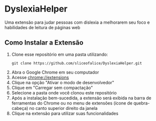 # DyslexiaHelper

Uma extensão para judar pessoas com dislexia a melhorarem seu foco e habilidades de leitura de páginas web

## Como Instalar a Extensão

1. Clone esse repositório em uma pasta utilizando:
   ```
   git clone https://github.com/sliceofalice/DyslexiaHelper.git
2. Abra o Google Chrome em seu computador
3. Acesse [chrome://extensions](chrome://extensions)
4. Clique na opção "Ativar o modo de desenvolvedor"
5. Clique em "Carregar sem compactação"
6. Selecione a pasta onde você clonou este repositório
7. Após a instalação bem-sucedida, a extensão será exibida na barra de ferramentas do Chrome ou no menu de extensões (ícone de quebra-cabeça) no canto superior direito da janela
8. Clique na extensão para utilizar suas funcionalidades
